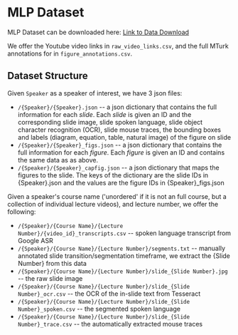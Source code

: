 # MLP Dataset

MLP Dataset can be downloaded here: [Link to Data Download](https://drive.google.com/file/d/13aDrmStlaSDFpacSXMOH1M5gaTo0i8c-/view?usp=sharing)

We offer the Youtube video links in `raw_video_links.csv`, and the full MTurk annotations for in `figure_annotations.csv`.

## Dataset Structure

Given `Speaker` as a speaker of interest, we have 3 json files:
* `/{Speaker}/{Speaker}.json` -- a json dictionary that contains the full information for each *slide*. Each *slide* is given an ID and the corresponding slide image, slide spoken language, slide object character recognition (OCR), slide mouse traces, the bounding boxes and labels (diagram, equation, table, natural image) of the figure on slide
* `/{Speaker}/{Speaker}_figs.json` -- a json dictionary that contains the full information for each *figure*. Each *figure* is given an ID and contains the same data as as above. 
* `/{Speaker}/{Speaker}_capfig.json` -- a json dictionary that maps the figures to the slide. The keys of the dictionary are the slide IDs in {Speaker}.json and the values are the figure IDs in {Speaker}_figs.json

Given a speaker's course name ('unordered' if it is not an full course, but a collection of individual lecture videos), and lecture number, we offer the following:

*  `/{Speaker}/{Course Name}/{Lecture Number}/{video_id}_transcripts.csv` -- spoken language transcript from Google ASR
*  `/{Speaker}/{Course Name}/{Lecture Number}/segments.txt` -- manually annotated slide transition/segmentation timeframe, we extract the {Slide Number} from this data
* `/{Speaker}/{Course Name}/{Lecture Number}/slide_{Slide Number}.jpg` -- the raw slide image
* `/{Speaker}/{Course Name}/{Lecture Number}/slide_{Slide Number}_ocr.csv` -- the OCR of the in-slide text from Tesseract
* `/{Speaker}/{Course Name}/{Lecture Number}/slide_{Slide Number}_spoken.csv` -- the segmented spoken language 
* `/{Speaker}/{Course Name}/{Lecture Number}/slide_{Slide Number}_trace.csv` -- the automatically extracted mouse traces 
